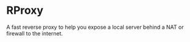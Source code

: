 # RProxy

A fast reverse proxy to help you expose a local server behind a NAT or firewall to the internet. 
